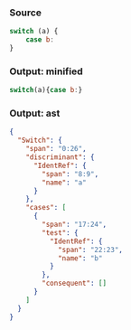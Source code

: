 ### Source
```js parse:stmt
switch (a) {
    case b:
}
```

### Output: minified
```js
switch(a){case b:}
```

### Output: ast
```json
{
  "Switch": {
    "span": "0:26",
    "discriminant": {
      "IdentRef": {
        "span": "8:9",
        "name": "a"
      }
    },
    "cases": [
      {
        "span": "17:24",
        "test": {
          "IdentRef": {
            "span": "22:23",
            "name": "b"
          }
        },
        "consequent": []
      }
    ]
  }
}
```
